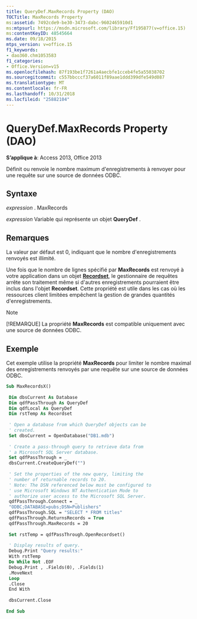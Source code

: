 ```yaml
---
title: QueryDef.MaxRecords Property (DAO)
TOCTitle: MaxRecords Property
ms:assetid: 7492cde9-be30-3473-dabc-9602465910d1
ms:mtpsurl: https://msdn.microsoft.com/library/Ff195877(v=office.15)
ms:contentKeyID: 48545664
ms.date: 09/18/2015
mtps_version: v=office.15
f1_keywords:
- dao360.chm1053583
f1_categories:
- Office.Version=v15
ms.openlocfilehash: 87f193be1f7261a4aecbfe1cceb4fe5a55038702
ms.sourcegitcommit: c557bbcccf37a6011f89aae1ddd399dfe549d087
ms.translationtype: MT
ms.contentlocale: fr-FR
ms.lasthandoff: 10/31/2018
ms.locfileid: "25882104"
---
```

# <a name="querydefmaxrecords-property-dao"></a>QueryDef.MaxRecords Property (DAO)


**S’applique à**: Access 2013, Office 2013


Définit ou renvoie le nombre maximum d'enregistrements à renvoyer pour une requête sur une source de données ODBC.

## <a name="syntax"></a>Syntaxe

*expression* . MaxRecords

*expression* Variable qui représente un objet **QueryDef** .

## <a name="remarks"></a>Remarques

La valeur par défaut est 0, indiquant que le nombre d'enregistrements renvoyés est illimité.

Une fois que le nombre de lignes spécifié par **MaxRecords** est renvoyé à votre application dans un objet **[Recordset](recordset-object-dao.md)**, le gestionnaire de requêtes arrête son traitement même si d'autres enregistrements pourraient être inclus dans l'objet **Recordset**. Cette propriété est utile dans les cas où les ressources client limitées empêchent la gestion de grandes quantités d'enregistrements.


> [!NOTE]
> <P>[!REMARQUE] La propriété <STRONG>MaxRecords</STRONG> est compatible uniquement avec une source de données ODBC.</P>



## <a name="example"></a>Exemple

Cet exemple utilise la propriété **MaxRecords** pour limiter le nombre maximal des enregistrements renvoyés par une requête sur une source de données ODBC.

```vb 
Sub MaxRecordsX() 
 
 Dim dbsCurrent As Database 
 Dim qdfPassThrough As QueryDef 
 Dim qdfLocal As QueryDef 
 Dim rstTemp As Recordset 
 
 ' Open a database from which QueryDef objects can be 
 ' created. 
 Set dbsCurrent = OpenDatabase("DB1.mdb") 
 
 ' Create a pass-through query to retrieve data from 
 ' a Microsoft SQL Server database. 
 Set qdfPassThrough = _ 
 dbsCurrent.CreateQueryDef("") 
 
 ' Set the properties of the new query, limiting the 
 ' number of returnable records to 20. 
 ' Note: The DSN referenced below must be configured to 
 ' use Microsoft Windows NT Authentication Mode to 
 ' authorize user access to the Microsoft SQL Server. 
 qdfPassThrough.Connect = _ 
 "ODBC;DATABASE=pubs;DSN=Publishers" 
 qdfPassThrough.SQL = "SELECT * FROM titles" 
 qdfPassThrough.ReturnsRecords = True 
 qdfPassThrough.MaxRecords = 20 
 
 Set rstTemp = qdfPassThrough.OpenRecordset() 
 
 ' Display results of query. 
 Debug.Print "Query results:" 
 With rstTemp 
 Do While Not .EOF 
 Debug.Print , .Fields(0), .Fields(1) 
 .MoveNext 
 Loop 
 .Close 
 End With 
 
 dbsCurrent.Close 
 
End Sub 
 
```

